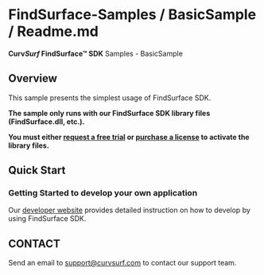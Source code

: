 # FindSurface-Samples / BasicSample / Readme.md
**Curv*Surf* FindSurface™ SDK** Samples - BasicSample

Overview
--------

This sample presents the simplest usage of FindSurface SDK.


**The sample only runs with our FindSurface SDK library files (FindSurface.dll, etc.).**

**You must either [request a free trial](http://developers.curvsurf.com/licenses.jsp) or [purchase a license](https://developers.curvsurf.com/licenses.jsp) to activate the library files.**


Quick Start
------------

### Getting Started to develop your own application

Our [developer website](https://developers.curvsurf.com/documentation.jsp) provides detailed instruction on how to develop by using FindSurface SDK.


CONTACT
-------

Send an email to support@curvsurf.com to contact our support team.
